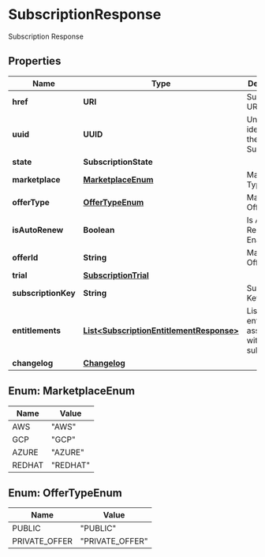 

# SubscriptionResponse

Subscription Response

## Properties

| Name | Type | Description | Notes |
|------------ | ------------- | ------------- | -------------|
|**href** | **URI** | Subscription URL |  [optional] |
|**uuid** | **UUID** | Unique identifier of the Subscription |  [optional] |
|**state** | **SubscriptionState** |  |  |
|**marketplace** | [**MarketplaceEnum**](#MarketplaceEnum) | Marketplace Type |  |
|**offerType** | [**OfferTypeEnum**](#OfferTypeEnum) | Marketplace Offer Type |  [optional] |
|**isAutoRenew** | **Boolean** | Is Auto Renewal Enabled |  [optional] |
|**offerId** | **String** | Marketplace Offer Id |  [optional] |
|**trial** | [**SubscriptionTrial**](SubscriptionTrial.md) |  |  [optional] |
|**subscriptionKey** | **String** | Subscription Key |  [optional] |
|**entitlements** | [**List&lt;SubscriptionEntitlementResponse&gt;**](SubscriptionEntitlementResponse.md) | List of entitlements associated with the subscription |  |
|**changelog** | [**Changelog**](Changelog.md) |  |  [optional] |



## Enum: MarketplaceEnum

| Name | Value |
|---- | -----|
| AWS | &quot;AWS&quot; |
| GCP | &quot;GCP&quot; |
| AZURE | &quot;AZURE&quot; |
| REDHAT | &quot;REDHAT&quot; |



## Enum: OfferTypeEnum

| Name | Value |
|---- | -----|
| PUBLIC | &quot;PUBLIC&quot; |
| PRIVATE_OFFER | &quot;PRIVATE_OFFER&quot; |



